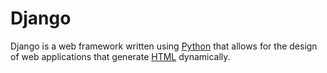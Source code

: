 # Django

Django is a web framework written using [Python](/wiki/Python) that allows for the design of web applications that generate [HTML](/wiki/HTML) dynamically.